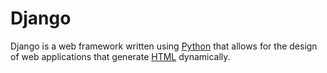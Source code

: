 # Django

Django is a web framework written using [Python](/wiki/Python) that allows for the design of web applications that generate [HTML](/wiki/HTML) dynamically.